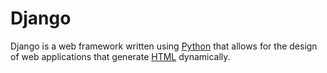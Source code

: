 # Django

Django is a web framework written using [Python](/wiki/Python) that allows for the design of web applications that generate [HTML](/wiki/HTML) dynamically.